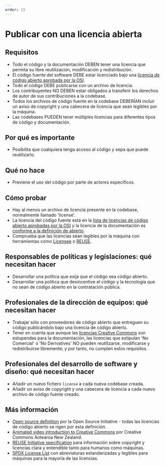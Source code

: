 ```yaml
---
order: 13
---
```


# Publicar con una licencia abierta

## Requisitos

* Todo el código y la documentación DEBEN tener una licencia que permita su libre reutilización, modificación y redistribución.
* El código fuente del software DEBE estar licenciado bajo una [licencia de código abierto aprobada por la OSI](https://opensource.org/licenses/category).
* Todo el código DEBE publicarse con un archivo de licencia.
* Los contribuyentes NO DEBEN estar obligados a transferir los derechos de autor de sus contribuciones a la codebase.
* Todos los archivos de código fuente en la codebase DEBERÍAN incluir un aviso de copyright y una cabecera de licencia que sean legibles por la máquina.
* Las codebases PUEDEN tener múltiples licencias para diferentes tipos de código y documentación.

## Por qué es importante

* Posibilita que cualquiera tenga acceso al código y sepa que puede reutilizarlo.

## Qué no hace

* Previene el uso del código por parte de actores específicos.

## Cómo probar

* Hay al menos un archivo de licencia presente en la codebase, normalmente llamado 'license'.
* La licencia del código fuente está en la [lista de licencias de código abierto aprobadas por la OSI](https://opensource.org/licenses/category) y la licencia de la documentación es [conforme a la definición de abierto](https://opendefinition.org/licenses/).
* Comprueba que las licencias sean legibles por la máquina con herramientas como [Licensee](https://github.com/licensee/licensee) o [REUSE](https://reuse.software/).

## Responsables de políticas y legislaciones: qué necesitan hacer

* Desarrollar una política que exija que el código sea código abierto.
* Desarrollar una política que desincentive el código y la tecnología que no sean de código abierto en la contratación pública.

## Profesionales de la dirección de equipos: qué necesitan hacer

* Trabajar sólo con proveedores de código abierto que entreguen su código publicándolo bajo una licencia de código abierto.
* Tener en cuenta que aunque las [licencias Creative Commons](https://creativecommons.org/licenses/) son estupendas para la documentación, las licencias que estipulan 'No Comercial' o 'No Derivatives' NO pueden reutilizarse, modificarse y redistribuirse libremente; y por tanto, no cumplen estos requisitos.

## Profesionales del desarrollo de software y diseño: qué necesitan hacer

* Añadir un nuevo fichero `license` a cada nueva codebase creada.
* Añadir un aviso de copyright y una cabecera de licencia a cada nuevo archivo de código fuente creado.

## Más información

* [Open source definition](https://opensource.org/osd) por la Open Source Initiative - todas las licencias de código abierto se rigen por esta definición.
* [Animated video introduction to Creative Commons](https://creativecommons.org/about/videos/creative-commons-kiwi) por Creative Commons Aotearoa New Zealand.
* [REUSE Initiative specification](https://reuse.software/spec/) para información sobre copyright y licencias clara y entendible tanto para humanos como máquinas.
* [SPDX License List](https://spdx.org/licenses/) con abreviaturas estandarizadas y legibles para máquinas para la mayoría de las licencias.

